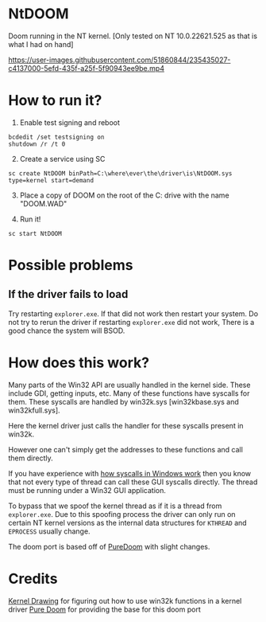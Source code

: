 # NtDOOM

Doom running in the NT kernel. [Only tested on NT 10.0.22621.525 as that is what I had on hand]

https://user-images.githubusercontent.com/51860844/235435027-c4137000-5efd-435f-a25f-5f90943ee9be.mp4



# How to run it?

1. Enable test signing and reboot

```
bcdedit /set testsigning on
shutdown /r /t 0
```

2. Create a service using SC

```
sc create NtDOOM binPath=C:\where\ever\the\driver\is\NtDOOM.sys type=kernel start=demand
```

3. Place a copy of DOOM on the root of the C: drive with the name "DOOM.WAD" 

4. Run it!

```
sc start NtDOOM
```

# Possible problems

## If the driver fails to load
Try restarting `explorer.exe`. If that did not work then restart your system. Do not try to rerun the driver if restarting `explorer.exe` did not work, There is a good chance the system will BSOD.

# How does this work?

Many parts of the Win32 API are usually handled in the kernel side. These include GDI, getting inputs, etc. Many of these functions have syscalls for them. These syscalls are handled by win32k.sys [win32kbase.sys and win32kfull.sys]. 

Here the kernel driver just calls the handler for these syscalls present in win32k. 

However one can't simply get the addresses to these functions and call them directly. 

If you have experience with [how syscalls in Windows work](https://alice.climent-pommeret.red/posts/a-syscall-journey-in-the-windows-kernel/) then you know that not every type of thread can call these GUI syscalls directly. The thread must be running under a Win32 GUI application. 

To bypass that we spoof the kernel thread as if it is a thread from `explorer.exe`. Due to this spoofing process the driver can only run on certain NT kernel versions as the internal data structures for `KTHREAD` and `EPROCESS` usually change.

The doom port is based off of [PureDoom](https://github.com/Daivuk/PureDOOM) with slight changes.

# Credits
[Kernel Drawing](https://github.com/Sentient111/KernelDrawing) for figuring out how to use win32k functions in a kernel driver
[Pure Doom](https://github.com/Daivuk/PureDOOM) for providing the base for this doom port
